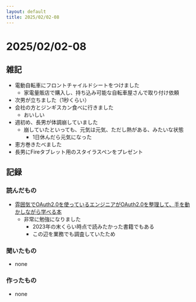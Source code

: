 ```yaml
---
layout: default
title: 2025/02/02-08
---
```


# 2025/02/02-08

## 雑記

* 電動自転車にフロントチャイルドシートをつけました
  * 家電量販店で購入し、持ち込み可能な自転車屋さんで取り付け依頼
* 次男が立ちました（1秒くらい）
* 会社の方とジンギスカン食べに行きました
  * おいしい
* 週初め、長男が体調崩していました
  * 崩していたといっても、元気は元気、ただし熱がある、みたいな状態
    * 1日休んだら元気になった
* 恵方巻きたべました
* 長男にFireタブレット用のスタイラスペンをプレゼント

## 記録

### 読んだもの

* [雰囲気でOAuth2.0を使っているエンジニアがOAuth2.0を整理して、手を動かしながら学べる本](https://authya.booth.pm/items/1296585)
  * 非常に勉強になりました
    * 2023年の末くらい時点で読みたかった書籍でもある
    * この辺を業務でも調査していたため

### 聞いたもの

* none

### 作ったもの

* none
